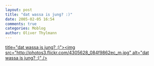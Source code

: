 ```yaml
---
layout: post
title: "dat wassa is jung? :)"
date: 2005-02-05 16:54
comments: true
categories: Moblog
author: Oliver Thylmann
---
```



[ title=&quot;dat wassa is jung? :)&quot;&gt;&lt;img src=&quot;http://photos3.flickr.com/4305628_084f9862ec_m.jpg&quot; alt=&quot;dat wassa is jung? :)&quot; /&gt;](http://www.flickr.com/photos/oliver/4305628/)


